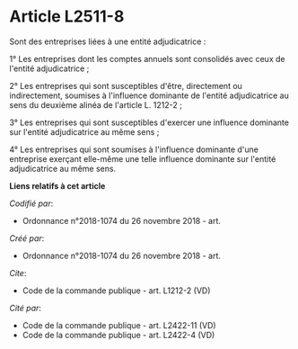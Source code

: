 # Article L2511-8

Sont des entreprises liées à une entité adjudicatrice : 

1° Les entreprises dont les comptes annuels sont consolidés avec ceux de l'entité adjudicatrice ; 

2° Les entreprises qui sont susceptibles d'être, directement ou indirectement, soumises à l'influence dominante de l'entité
adjudicatrice au sens du deuxième alinéa de l'article L. 1212-2 ; 

3° Les entreprises qui sont susceptibles d'exercer une influence dominante sur l'entité adjudicatrice au même sens ; 

4° Les entreprises qui sont soumises à l'influence dominante d'une entreprise exerçant elle-même une telle influence
dominante sur l'entité adjudicatrice au même sens.

**Liens relatifs à cet article**

_Codifié par_:

  - Ordonnance n°2018-1074 du 26 novembre 2018 - art.

_Créé par_:

  - Ordonnance n°2018-1074 du 26 novembre 2018 - art.

_Cite_:

  - Code de la commande publique - art. L1212-2 (VD)

_Cité par_:

  - Code de la commande publique - art. L2422-11 (VD)
  - Code de la commande publique - art. L2422-4 (VD)
